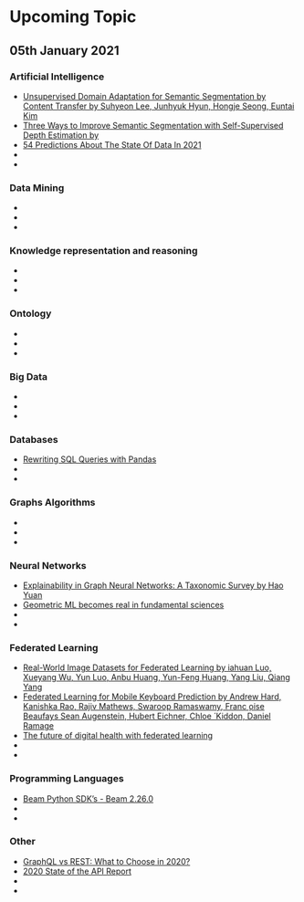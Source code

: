 # Upcoming Topic

## 05th January 2021

### Artificial Intelligence
- [Unsupervised Domain Adaptation for Semantic Segmentation by Content Transfer by Suhyeon Lee, Junhyuk Hyun, Hongje Seong, Euntai Kim](https://arxiv.org/pdf/2012.12545v1.pdf)
- [Three Ways to Improve Semantic Segmentation with Self-Supervised Depth Estimation by ](https://arxiv.org/pdf/2012.10782v1.pdf)
- [54 Predictions About The State Of Data In 2021](https://www.forbes.com/sites/gilpress/2021/12/30/54-predictions-about-the-state-of-data-in-2021/?sh=6ba6af7a397d)
- 
- 

### Data Mining
- 
- 
- 
### Knowledge representation and reasoning
- 
- 
- 

### Ontology
- 
- 
- 

### Big Data
- 
- 
- 


### Databases
- [Rewriting SQL Queries with Pandas](https://towardsdatascience.com/rewriting-sql-queries-with-pandas-ac08d9f054ec?source=social.tw)
- 
- 

### Graphs Algorithms
- 
- 
- 

### Neural Networks
- [Explainability in Graph Neural Networks: A Taxonomic Survey by Hao Yuan](https://arxiv.org/pdf/2012.15445v1.pdf)
- [Geometric ML becomes real in fundamental sciences](https://towardsdatascience.com/geometric-ml-becomes-real-in-fundamental-sciences-3b0d109883b5?source=social.tw)
- 
- 

### Federated Learning
- [Real-World Image Datasets for Federated Learning by iahuan Luo, Xueyang Wu, Yun Luo, Anbu Huang, Yun-Feng Huang, Yang Liu, Qiang Yang](https://arxiv.org/pdf/1910.11089v2.pdf)
- [Federated Learning for Mobile Keyboard Prediction by Andrew Hard, Kanishka Rao, Rajiv Mathews, Swaroop Ramaswamy, Franc ̧oise Beaufays Sean Augenstein, Hubert Eichner, Chloe ́ Kiddon, Daniel Ramage](https://arxiv.org/pdf/1811.03604v2.pdf)
- [The future of digital health with federated learning](https://www.nature.com/articles/s41746-020-00323-1)
- 
- 

### Programming Languages
- [Beam Python SDK’s - Beam 2.26.0](https://beam.apache.org/blog/dataframe-api-preview-available/)
- 
- 

### Other
- [GraphQL vs REST: What to Choose in 2020?](https://softwareplanetgroup.co.uk/graphql-vs-rest-what-to-choose-in-2020/)
- [2020 State of the API Report](https://www.postman.com/state-of-api/)
- 
- 
